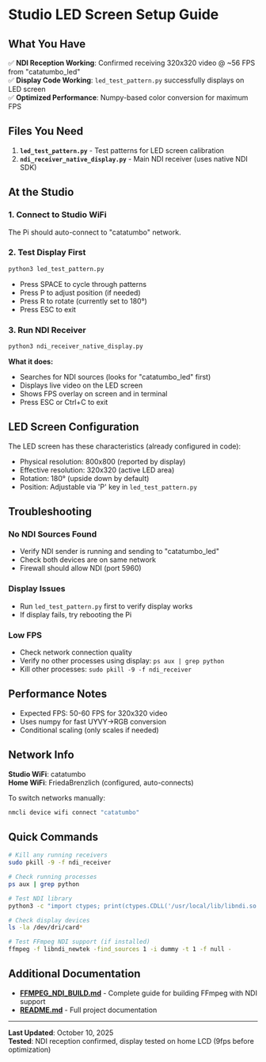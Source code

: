# Studio LED Screen Setup Guide

## What You Have

✅ **NDI Reception Working**: Confirmed receiving 320x320 video @ ~56 FPS from "catatumbo_led"  
✅ **Display Code Working**: `led_test_pattern.py` successfully displays on LED screen  
✅ **Optimized Performance**: Numpy-based color conversion for maximum FPS

## Files You Need

1. **`led_test_pattern.py`** - Test patterns for LED screen calibration
2. **`ndi_receiver_native_display.py`** - Main NDI receiver (uses native NDI SDK)

## At the Studio

### 1. Connect to Studio WiFi
The Pi should auto-connect to "catatumbo" network.

### 2. Test Display First
```bash
python3 led_test_pattern.py
```
- Press SPACE to cycle through patterns
- Press P to adjust position (if needed)
- Press R to rotate (currently set to 180°)
- Press ESC to exit

### 3. Run NDI Receiver
```bash
python3 ndi_receiver_native_display.py
```

**What it does:**
- Searches for NDI sources (looks for "catatumbo_led" first)
- Displays live video on the LED screen
- Shows FPS overlay on screen and in terminal
- Press ESC or Ctrl+C to exit

## LED Screen Configuration

The LED screen has these characteristics (already configured in code):
- Physical resolution: 800x800 (reported by display)
- Effective resolution: 320x320 (active LED area)
- Rotation: 180° (upside down by default)
- Position: Adjustable via 'P' key in `led_test_pattern.py`

## Troubleshooting

### No NDI Sources Found
- Verify NDI sender is running and sending to "catatumbo_led"
- Check both devices are on same network
- Firewall should allow NDI (port 5960)

### Display Issues
- Run `led_test_pattern.py` first to verify display works
- If display fails, try rebooting the Pi

### Low FPS
- Check network connection quality
- Verify no other processes using display: `ps aux | grep python`
- Kill other processes: `sudo pkill -9 -f ndi_receiver`

## Performance Notes

- Expected FPS: 50-60 FPS for 320x320 video
- Uses numpy for fast UYVY→RGB conversion
- Conditional scaling (only scales if needed)

## Network Info

**Studio WiFi**: catatumbo  
**Home WiFi**: FriedaBrenzlich (configured, auto-connects)

To switch networks manually:
```bash
nmcli device wifi connect "catatumbo"
```

## Quick Commands

```bash
# Kill any running receivers
sudo pkill -9 -f ndi_receiver

# Check running processes
ps aux | grep python

# Test NDI library
python3 -c "import ctypes; print(ctypes.CDLL('/usr/local/lib/libndi.so.6'))"

# Check display devices
ls -la /dev/dri/card*

# Test FFmpeg NDI support (if installed)
ffmpeg -f libndi_newtek -find_sources 1 -i dummy -t 1 -f null -
```

## Additional Documentation

- **[FFMPEG_NDI_BUILD.md](FFMPEG_NDI_BUILD.md)** - Complete guide for building FFmpeg with NDI support
- **[README.md](README.md)** - Full project documentation

---

**Last Updated**: October 10, 2025  
**Tested**: NDI reception confirmed, display tested on home LCD (9fps before optimization)


